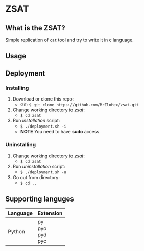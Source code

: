 # ZSAT

## What is the ZSAT?

Simple replication of `cat` tool and try to write it in c language.

## Usage



## Deployment

### Installing

1. Download or clone this repo:
	- Git: `$ git clone https://github.com/MrZloHex/zsat.git`
2. Change working directory to *zsat*:
	- `$ cd zsat`
3. Run *installation* script:
	- `$ ./deployment.sh -i`
	- **NOTE** You need to have **sudo** access.

### Uninstalling

1. Change working directory to *zsat*:
	- `$ cd zsat`
2. Run *uninstallation* script:
	- `$ ./deployment.sh -u`
3. Go out from directory:
	- `$ cd ..`

## Supporting languges

| Language | Extension |
| -------- | --------- |
| Python   |   py </br>  pyo </br>  pyd </br>  pyc |
